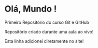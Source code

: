 # Olá, Mundo !
 Primeiro Repositório do curso Git e GitHub

 Repositório criado durante uma aula ao vivo!
 
 Esta linha adicionei diretamente no site!
